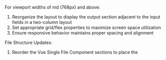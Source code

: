 For viewport widths of md (768px) and above:
1. Reorganize the layout to display the output section adjacent to the input fields in a two-column layout
2. Set appropriate grid/flex properties to maximize screen space utilization
3. Ensure responsive behavior maintains proper spacing and alignment

File Structure Updates:
1. Reorder the Vue Single File Component sections to place the <script setup> block before the <template> block
2. Maintain existing functionality while following Vue 3 composition API best practices

Technical Requirements:
- Do not install additional libraries
- Follow Vue 3 SFC conventions for component organization
- Preserve all existing component logic and state management
- Ensure proper spacing and margins between layout sections

Documentation References:
- Vue SFC Spec: https://vuejs.org/api/sfc-spec.html